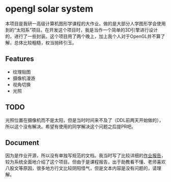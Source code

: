 # opengl solar system

本项目是我研一高级计算机图形学课程的大作业。做的是大部分人学图形学会使用到的“太阳系”项目。在开发这个项目时，我是当作一个简单的3D引擎进行设计的，进行了一些封装。这个项目用了两个晚上，加上我个人对于OpenGL并不算了解，总体比较粗糙，权当抛砖引玉。

## Features

+ 纹理贴图
+ 摄像机漫游
+ 视角切换
+ 光照

## TODO

光照位置在摄像机而不是太阳，但是当时时间来不及了（DDL前两天开始做的），所以这个没有解决。希望有使用的同学解决这个问题之后提PR吧。

## Document

因为是作业开源，所以没有单独写规范的文档。我当时写了比较详细的[作业报告](./报告.docx)，较为系统全面地介绍了这个项目。但由于是课程报告，出于助教看不懂、老师喜欢八股文等原因，很多地方行文比较阴阳怪气，但是文本内容是没有问题的，请理解。
